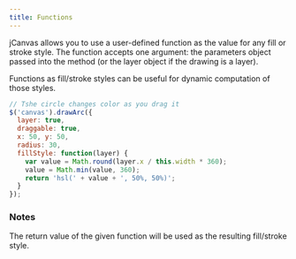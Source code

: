 ```yaml
---
title: Functions
---
```


jCanvas allows you to use a user-defined function as the value for any fill or stroke style. The function accepts one argument: the parameters object passed into the method (or the layer object if the drawing is a layer).

Functions as fill/stroke styles can be useful for dynamic computation of those styles.

```js
// Tshe circle changes color as you drag it
$('canvas').drawArc({
  layer: true,
  draggable: true,
  x: 50, y: 50,
  radius: 30,
  fillStyle: function(layer) {
    var value = Math.round(layer.x / this.width * 360);
    value = Math.min(value, 360);
    return 'hsl(' + value + ', 50%, 50%)';
  }
});
```

### Notes

The return value of the given function will be used as the resulting fill/stroke style.
